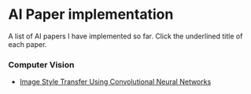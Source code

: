 # AI Paper implementation
A list of AI papers I have implemented so far. Click the underlined title of each paper.

### Computer Vision
* [Image Style Transfer Using Convolutional Neural Networks](https://github.com/masonl2ee/image-style-transfer-using-cnn.git)
